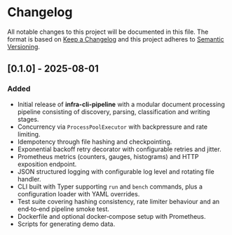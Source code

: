 # Changelog

All notable changes to this project will be documented in this file.
The format is based on [Keep a Changelog](https://keepachangelog.com/en/1.0.0/)
and this project adheres to [Semantic Versioning](https://semver.org/spec/v2.0.0.html).

## [0.1.0] - 2025-08-01

### Added

* Initial release of **infra-cli-pipeline** with a modular document
  processing pipeline consisting of discovery, parsing, classification
  and writing stages.
* Concurrency via `ProcessPoolExecutor` with backpressure and rate
  limiting.
* Idempotency through file hashing and checkpointing.
* Exponential backoff retry decorator with configurable retries and
  jitter.
* Prometheus metrics (counters, gauges, histograms) and HTTP
  exposition endpoint.
* JSON structured logging with configurable log level and rotating
  file handler.
* CLI built with Typer supporting `run` and `bench` commands, plus a
  configuration loader with YAML overrides.
* Test suite covering hashing consistency, rate limiter behaviour and
  an end‑to‑end pipeline smoke test.
* Dockerfile and optional docker‑compose setup with Prometheus.
* Scripts for generating demo data.